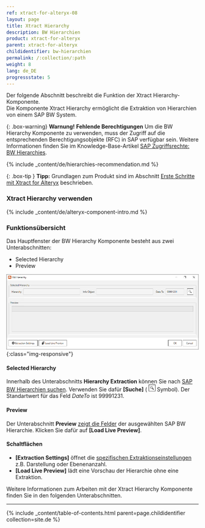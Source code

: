 ```yaml
---
ref: xtract-for-alteryx-08
layout: page
title: Xtract Hierarchy
description: BW Hierarchien
product: xtract-for-alteryx
parent: xtract-for-alteryx
childidentifier: bw-hierarchien
permalink: /:collection/:path
weight: 8
lang: de_DE
progressstate: 5
---
```


Der folgende Abschnitt beschreibt die Funktion der Xtract Hierarchy-Komponente. <br>
Die Komponente Xtract Hierarchy ermöglicht die Extraktion von Hierarchien von einem SAP BW System.

{: .box-warning}
**Warnung!** **Fehlende Berechtigungen**
Um die BW Hierarchy Komponente zu verwenden, muss der Zugriff auf die entsprechenden Berechtigungsobjekte (RFC) in SAP verfügbar sein. 
Weitere Informationen finden Sie im Knowledge-Base-Artikel [SAP Zugriffsrechte: BW Hierarchies](https://kb.theobald-software.com/sap/authority-objects-sap-user-rights#bw-hierarchies).

{% include _content/de/hierarchies-recommendation.md %} 

{: .box-tip }
**Tipp:** Grundlagen zum Produkt sind im Abschnitt [Erste Schritte mit Xtract for Alteryx](./erste-schritte) beschrieben.

### Xtract Hierarchy verwenden
{% include _content/de/alteryx-component-intro.md %}

### Funktionsübersicht
Das Hauptfenster der BW Hierarchy Komponente besteht aus zwei Unterabschnitten:
- Selected Hierarchy
- Preview

![Hierarchy Extractor](/img/content/xfa/xfa_hierarchy.png){:class="img-responsive"}

#### Selected Hierarchy
Innerhalb des Unterabschnitts **Hierarchy Extraction** können Sie nach [SAP BW Hierarchien suchen](./bw-hierarchien/hierarchien-als-datenquelle-definieren). 
Verwenden Sie dafür **[Suche]** ( ![magnifying-glass](/img/content/icons/magnifying-glass.png) Symbol).
Der Standartwert für das Feld *DateTo* ist 99991231.

#### Preview
Der Unterabschnitt **Preview** [zeigt die Felder](./bw-hierarchien/hierarchien-als-datenquelle-definieren#echtzeitvorschau-der-ausgewählten-hierarchie-anzeigen) der ausgewählten SAP BW Hierarchie. Klicken Sie dafür auf **[Load Live Preview]**.

#### Schaltflächen
- **[Extraction Settings]** öffnet die [spezifischen Extraktionseinstellungen](./bw-hierarchien/hierarchie-extraktionseinstellungen) z.B. Darstellung oder Ebenenanzahl. <br>
- **[Load Live Preview]** lädt eine Vorschau der Hierarchie ohne eine Extraktion.

Weitere Informationen zum Arbeiten mit der Xtract Hierarchy Komponente finden Sie in den folgenden Unterabschnitten.

----

{% include _content/table-of-contents.html parent=page.childidentifier collection=site.de %}
